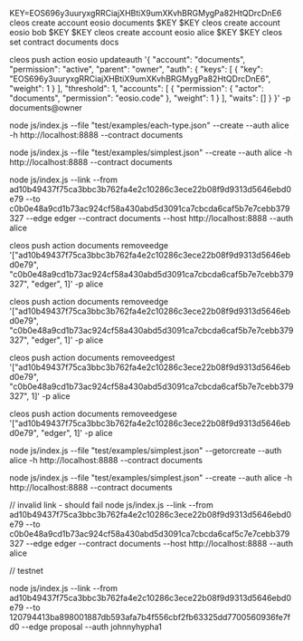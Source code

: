 
KEY=EOS696y3uuryxgRRCiajXHBtiX9umXKvhBRGMygPa82HtQDrcDnE6
cleos create account eosio documents $KEY $KEY
cleos create account eosio bob $KEY $KEY
cleos create account eosio alice $KEY $KEY
cleos set contract documents docs

cleos push action eosio updateauth '{
    "account": "documents",
    "permission": "active",
    "parent": "owner",
    "auth": {
        "keys": [
            {
                "key": "EOS696y3uuryxgRRCiajXHBtiX9umXKvhBRGMygPa82HtQDrcDnE6",
                "weight": 1
            }
        ],
        "threshold": 1,
        "accounts": [
            {
                "permission": {
                    "actor": "documents",
                    "permission": "eosio.code"
                },
                "weight": 1
            }
        ],
        "waits": []
    }
}' -p documents@owner

node js/index.js --file "test/examples/each-type.json" --create --auth alice -h http://localhost:8888 --contract documents

node js/index.js --file "test/examples/simplest.json" --create --auth alice -h http://localhost:8888 --contract documents

node js/index.js --link --from ad10b49437f75ca3bbc3b762fa4e2c10286c3ece22b08f9d9313d5646ebd0e79 --to c0b0e48a9cd1b73ac924cf58a430abd5d3091ca7cbcda6caf5b7e7cebb379327 --edge edger --contract documents --host http://localhost:8888 --auth alice 


cleos push action documents removeedge '["ad10b49437f75ca3bbc3b762fa4e2c10286c3ece22b08f9d9313d5646ebd0e79", "c0b0e48a9cd1b73ac924cf58a430abd5d3091ca7cbcda6caf5b7e7cebb379327", "edger", 1]' -p alice

cleos push action documents removeedge '["ad10b49437f75ca3bbc3b762fa4e2c10286c3ece22b08f9d9313d5646ebd0e79", "c0b0e48a9cd1b73ac924cf58a430abd5d3091ca7cbcda6caf5b7e7cebb379327", "edger", 1]' -p alice

cleos push action documents removeedgest '["ad10b49437f75ca3bbc3b762fa4e2c10286c3ece22b08f9d9313d5646ebd0e79", "c0b0e48a9cd1b73ac924cf58a430abd5d3091ca7cbcda6caf5b7e7cebb379327", 1]' -p alice

cleos push action documents removeedgese '["ad10b49437f75ca3bbc3b762fa4e2c10286c3ece22b08f9d9313d5646ebd0e79", "edger", 1]' -p alice


node js/index.js --file "test/examples/simplest.json" --getorcreate --auth alice -h http://localhost:8888 --contract documents

node js/index.js --file "test/examples/simplest.json" --create --auth alice -h http://localhost:8888 --contract documents


// invalid link - should fail
node js/index.js --link --from ad10b49437f75ca3bbc3b762fa4e2c10286c3ece22b08f9d9313d5646ebd0e79 --to c0b0e48a9cd1b73ac924cf58a430abd5d3091ca7cbcda6caf5c7e7cebb379327 --edge edger --contract documents --host http://localhost:8888 --auth alice 


// testnet

node js/index.js --link --from ad10b49437f75ca3bbc3b762fa4e2c10286c3ece22b08f9d9313d5646ebd0e79 --to 120794413ba898001887db593afa7b4f556cbf2fb63325dd7700560936fe7fd0 --edge proposal --auth johnnyhypha1